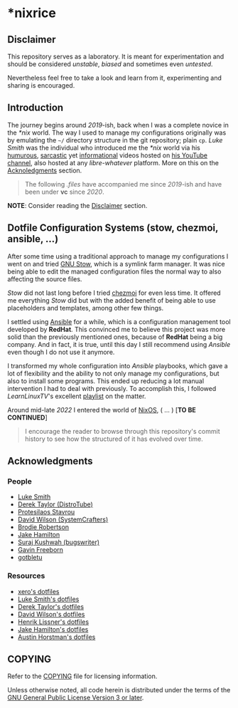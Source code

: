 # \*nixrice

## Disclaimer

This repository serves as a laboratory. It is meant for experimentation and
should be considered _unstable_, _biased_ and sometimes even _untested_.

Nevertheless feel free to take a look and learn from it, experimenting and
sharing is encouraged.

## Introduction

The journey begins around _2019_-ish, back when I was a complete novice in the
_\*nix_ world. The way I used to manage my configurations originally was by
emulating the `~/` directory structure in the git repository; plain `cp`.
_Luke Smith_ was the individual who introduced me the _\*nix_ world via his
[humurous](https://www.youtube.com/watch?v=DB6UWGeNePk),
[sarcastic](https://www.youtube.com/watch?v=GJ_v31qktSk) yet
[informational](https://www.youtube.com/watch?v=NzD2UdQl5Gc) videos hosted on
[his YouTube channel](https://www.youtube.com/@LukeSmithxyz/videos),
also hosted at any _libre-whatever_ platform. More on this on the
[Acknoledgments](#acknoledgments) section.

> The following _.files_ have accompanied me since _2019_-ish and have been under
> **vc** since _2020_.

**NOTE**: Consider reading the [Disclaimer](#disclaimer) section.

## Dotfile Configuration Systems (stow, chezmoi, ansible, ...)

After some time using a traditional approach to manage my configurations I went
on and tried [GNU Stow](https://www.gnu.org/software/stow), which is a symlink
farm manager. It was nice being able to edit the managed configuration files
the normal way to also affecting the source files.

_Stow_ did not last long before I tried [chezmoi](https://www.chezmoi.io) for
even less time. It offered me everything _Stow_ did but with the added benefit
of being able to use placeholders and templates, among other few things.

I settled using [Ansible]([https://www.ansible.com) for a while, which is a
configuration management tool developed by **RedHat**. This convinced me to
believe this project was more solid than the previously mentioned ones, because
of **RedHat** being a big company. And in fact, it is true, until this day I
still recommend using _Ansible_ even though I do not use it anymore.

I transformed my whole configuration into _Ansible_ playbooks, which gave a lot
of flexibility and the ability to not only manage my configurations, but also
to install some programs. This ended up reducing a lot manual intervention I
had to deal with previously. To accomplish this, I followed _LearnLinuxTV_'s
excellent
[playlist]([https://youtube.com/playlist?list=PLT98CRl2KxKEUHie1m24-wkyHpEsa4Y70&si=O5xxvPiCyK_C1m7P) on the matter.

Around mid-late _2022_ I entered the world of [NixOS](https://nixos.org),
( ... ) [**TO BE CONTINUED**]

> I encourage the reader to browse through this repository's commit history to see
> how the structured of it has evolved over time.

## Acknowledgments

### People

- [Luke Smith](https://github.com/lukesmithxyz)
- [Derek Taylor (DistroTube)](https://www.youtube.com/@DistroTube)
- [Protesilaos Stavrou](https://www.youtube.com/@protesilaos)
- [David Wilson (SystemCrafters)](https://www.youtube.com/@SystemCrafters)
- [Brodie Robertson](https://www.youtube.com/@BrodieRobertson)
- [Jake Hamilton](https://www.youtube.com/@jakehamiltondev)
- [Suraj Kushwah (bugswriter)](https://www.youtube.com/@bugswriter_)
- [Gavin Freeborn](https://www.youtube.com/@GavinFreeborn)
- [gotbletu](https://www.youtube.com/@gotbletu)

### Resources

- [xero's dotfiles](https://github.com/xero/dotfiles)
- [Luke Smith's dotfiles](https://github.com/lukesmithxyz/voidrice)
- [Derek Taylor's dotfiles](https://gitlab.com/dwt1/dotfiles)
- [David Wilson's dotfiles](https://github.com/daviwil/dotfiles)
- [Henrik Lissner's dotfiles](https://github.com/hlissner/dotfiles)
- [Jake Hamilton's dotfiles](https://github.com/jakehamilton/config)
- [Austin Horstman's dotfiles](https://github.com/khaneliman/khanelinix)

## COPYING

Refer to the [COPYING](./COPYING) file for licensing information.

Unless otherwise noted, all code herein is distributed under the terms of the
[GNU General Public License Version 3 or later](https://www.gnu.org/licenses/gpl-3.0.en.html).
